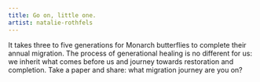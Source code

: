 ```yaml
---
title: Go on, little one.
artist: natalie-rothfels
---
```

It takes three to five generations for Monarch butterflies to complete their annual migration. The process of generational healing is no different for us: we inherit what comes before us and journey towards restoration and completion. Take a paper and share: what migration journey are you on?